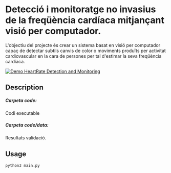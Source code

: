 # Detecció i monitoratge no invasius de la freqüència cardíaca mitjançant visió per computador.

L'objectiu del projecte és crear un sistema basat en visió per computador capaç de detectar subtils canvis de color o moviments produïts per activitat cardiovascular en la cara de persones per tal d'estimar la seva freqüència cardíaca.

[![Demo HeartRate Detection and Monitoring](https://j.gifs.com/vl0gBg.gif)](https://youtu.be/AjGzBJlUJyM)
## Description

##### Carpeta code: 
Codi executable
##### Carpeta code/data: 
Resultats validació.


## Usage

```python
python3 main.py
```

